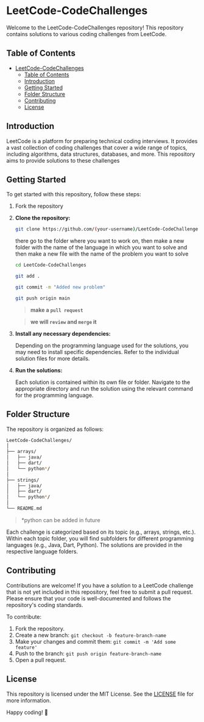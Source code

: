 # LeetCode-CodeChallenges

Welcome to the LeetCode-CodeChallenges repository! This repository contains solutions to various coding challenges from LeetCode. 

## Table of Contents

- [LeetCode-CodeChallenges](#leetcode-codechallenges)
  - [Table of Contents](#table-of-contents)
  - [Introduction](#introduction)
  - [Getting Started](#getting-started)
  - [Folder Structure](#folder-structure)
  - [Contributing](#contributing)
  - [License](#license)

## Introduction

LeetCode is a platform for preparing technical coding interviews. It provides a vast collection of coding challenges that cover a wide range of topics, including algorithms, data structures, databases, and more. This repository aims to provide solutions to these challenges

## Getting Started

To get started with this repository, follow these steps:

1. Fork the repository

2. **Clone the repository:**

    ```bash
    git clone https://github.com/(your-username)/LeetCode-CodeChallenges.git
    ```


    there go to the folder where you want to work on, then make a new folder with the name of the language in which you want to solve and then make a new file with the name of the problem you want to solve

    ```bash
    cd LeetCode-CodeChallenges
    ```

    ```bash
    git add .
    ```
        
    ```bash
    git commit -m "Added new problem"
    ```

    ```bash
    git push origin main
    ```

    > **make a `pull request`**

    > **we will `review` and `merge` it**


3. **Install any necessary dependencies:**

    Depending on the programming language used for the solutions, you may need to install specific dependencies. Refer to the individual solution files for more details.

4. **Run the solutions:**

    Each solution is contained within its own file or folder. Navigate to the appropriate directory and run the solution using the relevant command for the programming language.

## Folder Structure

The repository is organized as follows:

```bash
LeetCode-CodeChallenges/
│
├── arrays/
│   ├── java/
│   ├── dart/
│   └── python*/
│
├── strings/
│   ├── java/
│   ├── dart/
│   └── python*/
│
└── README.md
```
> *python can be added in future

Each challenge is categorized based on its topic (e.g., arrays, strings, etc.). Within each topic folder, you will find subfolders for different programming languages (e.g., Java, Dart, Python). The solutions are provided in the respective language folders.

## Contributing

Contributions are welcome! If you have a solution to a LeetCode challenge that is not yet included in this repository, feel free to submit a pull request. Please ensure that your code is well-documented and follows the repository's coding standards.

To contribute:

1. Fork the repository.
2. Create a new branch: `git checkout -b feature-branch-name`
3. Make your changes and commit them: `git commit -m 'Add some feature'`
4. Push to the branch: `git push origin feature-branch-name`
5. Open a pull request.

## License

This repository is licensed under the MIT License. See the [LICENSE](LICENSE) file for more information.

Happy coding! 🚀